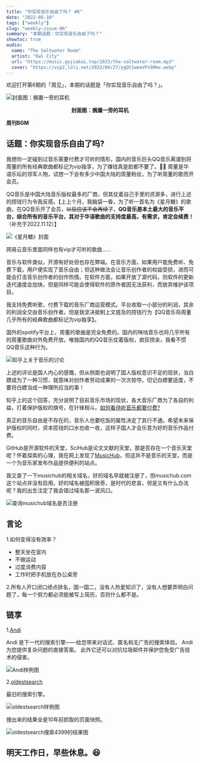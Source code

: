 ```yaml
---
title: "你实现音乐自由了吗？ #6"
date: "2022-05-10"
tags: ["weekly"]
slug: "weekly-issue-06"
summary: "本期话题：你实现音乐自由了吗？"
showtoc: true
audio:
  name: "The Saltwater Room"
  artist: "Owl City"
  url: "https://music.gujiakai.top/2023/the-saltwater-room.mp3"
  cover: "https://vip2.loli.net/2023/04/27/ygQt1weoVFnSMmv.webp"
---
```



欢迎打开第6期的「周见」，本期的话题是「你实现音乐自由了吗？」。

![封面图：搁置一旁的耳机](https://imgs.zhubai.love/03b479f874fa4e718345a749b703b845.jpg)

<center><b>封面图：搁置一旁的耳机</b></center>

**周刊BGM**

<div id="aplayer"></div>

## 话题：你实现音乐自由了吗?

我想你一定碰到过音乐需要付费才可听的情形，国内的音乐巨头QQ音乐离谱到将周董的所有经典歌曲都标记为vip独享，为了赚钱真是脸都不要了。😮‍💨 周董是华语乐坛的领军人物，试想一下会有多少中国大陆的周董粉丝，为了听周董的歌而开会员。

QQ音乐是中国大陆音乐版权最多的厂商，但其仗着自己手里的资源多，进行上述的捞钱行为令我反感。【上上个月，我脑袋一昏，为了听一首名为《星月糖》的歌曲，在QQ音乐开了会员，~~以后应该不会再续了~~，**QQ音乐是本土最大的音乐平台，综合所有的音乐平台，其对于华语歌曲的支持度最高，有需求，肯定会续费！**（补充于2022.11.12）】

![《星月糖》封面](https://imgs.zhubai.love/dbc6d4f68385459c95e285086c1fc3d8.png)

网易云音乐里面同样也有vip才可听的歌曲......

音乐与软件类似，开源有好处但也存在弊端。在音乐方面，如果用户能免费听、免费下载，用户便实现了音乐自由；但这种做法会让音乐创作者的权益受损，进而可能会打击音乐创作者的创作热情。在软件方面，如果开放了源代码，则软件的更新迭代速度会加快，但是同样可能会使得软件的原作者因无法获利，而放弃维护该项目。

我支持免费听歌，付费下载的音乐厂商运营模式。平台收取一小部分的利润，其余的利润全交由音乐创作者。但是我坚决抵制上文提及的捞钱行为【QQ音乐将周董几乎所有的经典歌曲都标记为vip独享】。

国外的spotify平台上，周董的歌曲是完全免费的。国内的咪咕音乐也将几乎所有的周董歌曲对外免费开放。唯独国内的QQ音乐仗着版权，疯狂捞金，我看不惯QQ音乐这种行为。

![知乎上关于音乐的讨论](https://imgs.zhubai.love/4489f7ced749438c9c86db25e411cdf3.png)

上述的评论是国人内心的感慨，但从侧面也说明了国人版权意识不足的现状，当白嫖成为了一种习惯，就意味对创作者劳动成果的一次次掠夺。切记白嫖要适度，不要将白嫖当成一种理所应当的事！

知乎上的这个回答，充分说明了目前音乐市场的现状，各大音乐厂商为了各自的利益，打着保护版权的旗号，在针锋相斗。[如何看待听音乐都要付费?](https://www.zhihu.com/question/320564099/answer/1634954859)

真正的音乐自由是不存在的，音乐人也要吃饭的属性决定了其行不通。希望未来保护版权的同时，资本揽钱的口水也收一收，这样子国人才会乐意为好的音乐作品付费。

GitHub是开源软件的天堂，SciHub是论文文献的天堂，那是否存在一个音乐天堂呢？怀着探索的心理，我在网上发现了[MusicHub](https://www.music-hub.com/)，但这并不是音乐的天堂，而是一个为音乐家发布作品提供便利的站点。

我又查了一下musichub的相关域名，好的域名早就被注册了，但musichub.com这个站点并没有启用。好的域名被囤积居奇，是时代的悲哀，但是又有什么办法呢？我的出生注定了我会错过域名那一波风口。

![查询musichub域名是否注册](https://imgs.zhubai.love/3b70693116564714bc480cb1d02df67d.png)

## 言论

1.如何变得没有效率？

- 整天坐在室内
- 不做运动
- 过度消费内容
- 工作时把手机放在办公桌旁

2.所有人开口闭口绩点排名，国一国二，没有人热爱知识了，没有人想要弄明白问题了，每一个努力都必须能被写上简历，否则什么都不是。

## 链享

1.[Andi](https://andisearch.com/)

Andi 是下一代的搜索引擎——给您带来对话式、匿名和无广告的搜索体验。 Andi 为您提供复杂问题的直接答案。 此外它还可以对抗垃圾邮件并保护您免受广告技术的侵害。

![Andi样例图](https://imgs.zhubai.love/7a6f0e82883e417c8e587217743e6f00.png)

2.[oldestsearch](https://www.oldestsearch.com/)

最旧的搜索引擎。

![oldestsearch样例图](https://imgs.zhubai.love/4b421755bac24ab8aa4833920a8b1723.png)

搜出来的结果全是10年前抓取的页面快照。

![oldestsearch搜索4399的结果图](https://imgs.zhubai.love/22dc6ab4268b49eab0314f59a1933240.png)

## 明天工作日，早些休息。😆